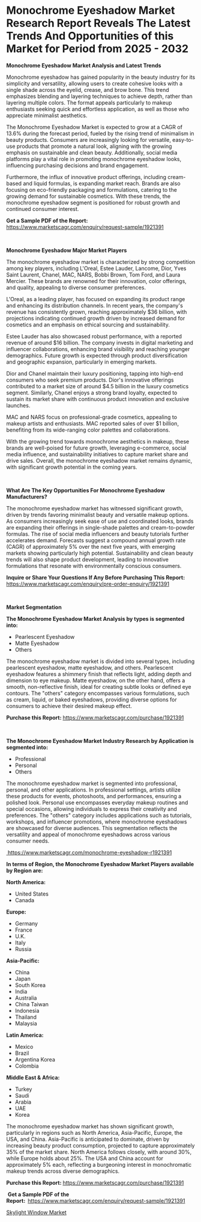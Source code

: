 <p><h1>Monochrome Eyeshadow Market Research Report Reveals The Latest Trends And Opportunities of this Market for Period from 2025 - 2032</h1></p><p><strong>Monochrome Eyeshadow Market Analysis and Latest Trends</strong></p>
<p><p>Monochrome eyeshadow has gained popularity in the beauty industry for its simplicity and versatility, allowing users to create cohesive looks with a single shade across the eyelid, crease, and brow bone. This trend emphasizes blending and layering techniques to achieve depth, rather than layering multiple colors. The format appeals particularly to makeup enthusiasts seeking quick and effortless application, as well as those who appreciate minimalist aesthetics.</p><p>The Monochrome Eyeshadow Market is expected to grow at a CAGR of 13.6% during the forecast period, fueled by the rising trend of minimalism in beauty products. Consumers are increasingly looking for versatile, easy-to-use products that promote a natural look, aligning with the growing emphasis on sustainable and clean beauty. Additionally, social media platforms play a vital role in promoting monochrome eyeshadow looks, influencing purchasing decisions and brand engagement.</p><p>Furthermore, the influx of innovative product offerings, including cream-based and liquid formulas, is expanding market reach. Brands are also focusing on eco-friendly packaging and formulations, catering to the growing demand for sustainable cosmetics. With these trends, the monochrome eyeshadow segment is positioned for robust growth and continued consumer interest.</p></p>
<p><strong>Get a Sample PDF of the Report:&nbsp;</strong> <a href="https://www.marketscagr.com/enquiry/request-sample/1921391?utm_campaign=3510&utm_medium=2&utm_source=Github&utm_content=ia&utm_term=05042025&utm_id=monochrome-eyeshadow">https://www.marketscagr.com/enquiry/request-sample/1921391</a></p>
<p>&nbsp;</p>
<p><strong>Monochrome Eyeshadow Major Market Players</strong></p>
<p><p>The monochrome eyeshadow market is characterized by strong competition among key players, including L'Oreal, Estee Lauder, Lancome, Dior, Yves Saint Laurent, Chanel, MAC, NARS, Bobbi Brown, Tom Ford, and Laura Mercier. These brands are renowned for their innovation, color offerings, and quality, appealing to diverse consumer preferences.</p><p>L'Oreal, as a leading player, has focused on expanding its product range and enhancing its distribution channels. In recent years, the company's revenue has consistently grown, reaching approximately $36 billion, with projections indicating continued growth driven by increased demand for cosmetics and an emphasis on ethical sourcing and sustainability.</p><p>Estee Lauder has also showcased robust performance, with a reported revenue of around $16 billion. The company invests in digital marketing and influencer collaborations, enhancing brand visibility and reaching younger demographics. Future growth is expected through product diversification and geographic expansion, particularly in emerging markets.</p><p>Dior and Chanel maintain their luxury positioning, tapping into high-end consumers who seek premium products. Dior's innovative offerings contributed to a market size of around $4.5 billion in the luxury cosmetics segment. Similarly, Chanel enjoys a strong brand loyalty, expected to sustain its market share with continuous product innovation and exclusive launches.</p><p>MAC and NARS focus on professional-grade cosmetics, appealing to makeup artists and enthusiasts. MAC reported sales of over $1 billion, benefiting from its wide-ranging color palettes and collaborations.</p><p>With the growing trend towards monochrome aesthetics in makeup, these brands are well-poised for future growth, leveraging e-commerce, social media influence, and sustainability initiatives to capture market share and drive sales. Overall, the monochrome eyeshadow market remains dynamic, with significant growth potential in the coming years.</p></p>
<p>&nbsp;</p>
<p><strong>What Are The Key Opportunities For Monochrome Eyeshadow Manufacturers?</strong></p>
<p><p>The monochrome eyeshadow market has witnessed significant growth, driven by trends favoring minimalist beauty and versatile makeup options. As consumers increasingly seek ease of use and coordinated looks, brands are expanding their offerings in single-shade palettes and cream-to-powder formulas. The rise of social media influencers and beauty tutorials further accelerates demand. Forecasts suggest a compound annual growth rate (CAGR) of approximately 5% over the next five years, with emerging markets showing particularly high potential. Sustainability and clean beauty trends will also shape product development, leading to innovative formulations that resonate with environmentally conscious consumers.</p></p>
<p><strong>Inquire or Share Your Questions If Any Before Purchasing This Report:</strong> <a href="https://www.marketscagr.com/enquiry/pre-order-enquiry/1921391?utm_campaign=3510&utm_medium=2&utm_source=Github&utm_content=ia&utm_term=05042025&utm_id=monochrome-eyeshadow">https://www.marketscagr.com/enquiry/pre-order-enquiry/1921391</a></p>
<p>&nbsp;</p>
<p><strong>Market Segmentation</strong></p>
<p><strong>The Monochrome Eyeshadow Market Analysis by types is segmented into:</strong></p>
<p><ul><li>Pearlescent Eyeshadow</li><li>Matte Eyeshadow</li><li>Others</li></ul></p>
<p><p>The monochrome eyeshadow market is divided into several types, including pearlescent eyeshadow, matte eyeshadow, and others. Pearlescent eyeshadow features a shimmery finish that reflects light, adding depth and dimension to eye makeup. Matte eyeshadow, on the other hand, offers a smooth, non-reflective finish, ideal for creating subtle looks or defined eye contours. The "others" category encompasses various formulations, such as cream, liquid, or baked eyeshadows, providing diverse options for consumers to achieve their desired makeup effect.</p></p>
<p><strong>Purchase this Report:&nbsp;</strong><a href="https://www.marketscagr.com/purchase/1921391?utm_campaign=3510&utm_medium=2&utm_source=Github&utm_content=ia&utm_term=05042025&utm_id=monochrome-eyeshadow">https://www.marketscagr.com/purchase/1921391</a></p>
<p>&nbsp;</p>
<p><strong>The Monochrome Eyeshadow Market Industry Research by Application is segmented into:</strong></p>
<p><ul><li>Professional</li><li>Personal</li><li>Others</li></ul></p>
<p><p>The monochrome eyeshadow market is segmented into professional, personal, and other applications. In professional settings, artists utilize these products for events, photoshoots, and performances, ensuring a polished look. Personal use encompasses everyday makeup routines and special occasions, allowing individuals to express their creativity and preferences. The "others" category includes applications such as tutorials, workshops, and influencer promotions, where monochrome eyeshadows are showcased for diverse audiences. This segmentation reflects the versatility and appeal of monochrome eyeshadows across various consumer needs.</p></p>
<p><a href="https://www.marketscagr.com/monochrome-eyeshadow-r1921391?utm_campaign=3510&utm_medium=2&utm_source=Github&utm_content=ia&utm_term=05042025&utm_id=monochrome-eyeshadow">&nbsp;https://www.marketscagr.com/monochrome-eyeshadow-r1921391</a></p>
<p><strong>In terms of Region, the Monochrome Eyeshadow Market Players available by Region are:</strong></p>
<p>
    <p> <strong> North America: </strong>
        <ul>
            <li>United States</li>
            <li>Canada</li>
        </ul>
        </p> 
    <p> <strong> Europe: </strong>
        <ul>
            <li>Germany</li>
            <li>France</li>
            <li>U.K.</li>
            <li>Italy</li>
            <li>Russia</li>
        </ul>
        </p> 
    <p> <strong> Asia-Pacific: </strong>
        <ul>
            <li>China</li>
            <li>Japan</li>
            <li>South Korea</li>
            <li>India</li>
            <li>Australia</li>
            <li>China Taiwan</li>
            <li>Indonesia</li>
            <li>Thailand</li>
            <li>Malaysia</li>
        </ul>
        </p> 
    <p> <strong> Latin America: </strong>
        <ul>
            <li>Mexico</li>
            <li>Brazil</li>
            <li>Argentina Korea</li>
            <li>Colombia</li>
        </ul>
        </p> 
    <p> <strong> Middle East & Africa: </strong>
        <ul>
            <li>Turkey</li>
            <li>Saudi</li>
            <li>Arabia</li>
            <li>UAE</li>
            <li>Korea</li>
        </ul>
    </p>
    </p>
<p><p>The monochrome eyeshadow market has shown significant growth, particularly in regions such as North America, Asia-Pacific, Europe, the USA, and China. Asia-Pacific is anticipated to dominate, driven by increasing beauty product consumption, projected to capture approximately 35% of the market share. North America follows closely, with around 30%, while Europe holds about 25%. The USA and China account for approximately 5% each, reflecting a burgeoning interest in monochromatic makeup trends across diverse demographics.</p></p>
<p><strong>Purchase this Report: </strong><a href="https://www.marketscagr.com/purchase/1921391?utm_campaign=3510&utm_medium=2&utm_source=Github&utm_content=ia&utm_term=05042025&utm_id=monochrome-eyeshadow">https://www.marketscagr.com/purchase/1921391</a></p>
<p>&nbsp;<strong>Get a Sample PDF of the Report:&nbsp;&nbsp;</strong><a href="https://www.marketscagr.com/enquiry/request-sample/1921391?utm_campaign=3510&utm_medium=2&utm_source=Github&utm_content=ia&utm_term=05042025&utm_id=monochrome-eyeshadow">https://www.marketscagr.com/enquiry/request-sample/1921391</a></p>
<p><strong></strong></p>
<p><p><a href="https://github.com/kryshaprilbb/Market-Research-Report-List-1/blob/main/skylight-window-market.md?utm_campaign=3510&utm_medium=2&utm_source=Github&utm_content=ia&utm_term=05042025&utm_id=monochrome-eyeshadow">Skylight Window Market</a></p></p>